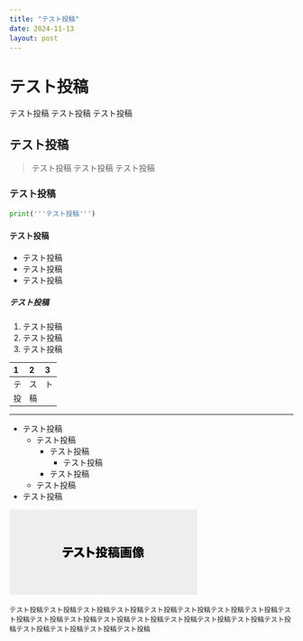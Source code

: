 ```yaml
---
title: "テスト投稿"
date: 2024-11-13
layout: post
---
```


# テスト投稿
テスト投稿
テスト投稿
テスト投稿

## テスト投稿
>テスト投稿
>テスト投稿
>テスト投稿

### テスト投稿
```python
print('''テスト投稿''')
```

#### テスト投稿
* テスト投稿
* テスト投稿
* テスト投稿

##### テスト投稿
1. テスト投稿
2. テスト投稿
3. テスト投稿

| 1  | 2  | 3  |
|:---|:---|:---|
| テ | ス | ト |
| 投 | 稿 |    |

* * *

-  テスト投稿
    - テスト投稿
        - テスト投稿
            - テスト投稿
        - テスト投稿
    - テスト投稿
- テスト投稿

![テスト投稿の画像](images/blog/2024-11-13/1.png)

```
テスト投稿テスト投稿テスト投稿テスト投稿テスト投稿テスト投稿テスト投稿テスト投稿テスト投稿テスト投稿テスト投稿テスト投稿テスト投稿テスト投稿テスト投稿テスト投稿テスト投稿テスト投稿テスト投稿テスト投稿テスト投稿
```
